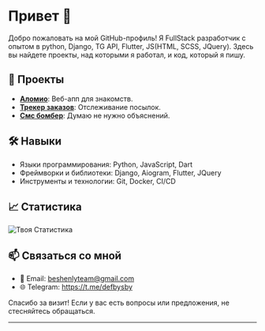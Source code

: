 # Привет 👋

Добро пожаловать на мой GitHub-профиль! Я FullStack разработчик с опытом в python, Django, TG API, Flutter, JS(HTML, SCSS, JQuery). Здесь вы найдете проекты, над которыми я работал, и код, который я пишу. 

## 🚀 Проекты

- **[Аломио](https://github.com/Garelkaa/alomioapp)**: Веб-апп для знакомств.
- **[Трекер заказов](https://github.com/Garelkaa/tracker-tgbot)**: Отслеживание посылок.
- **[Смс бомбер](https://github.com/Garelkaa/spamer)**: Думаю не нужно объяснений.

## 🛠️ Навыки

- Языки программирования: Python, JavaScript, Dart
- Фреймворки и библиотеки: Django, Aiogram, Flutter, JQuery
- Инструменты и технологии: Git, Docker, CI/CD

## 📈 Статистика

![Твоя Статистика](https://github-readme-stats.vercel.app/api?username=Garelkaa&show_icons=true&hide_title=true&hide=prs&count_private=true&hide_border=true&theme=radical)

## 📫 Связаться со мной

- 📧 Email: [beshenlyteam@gmail.com](mailto:beshenlyteam@gmail.com)
- 🌐 Telegram: https://t.me/defbysby

Спасибо за визит! Если у вас есть вопросы или предложения, не стесняйтесь обращаться.

---
